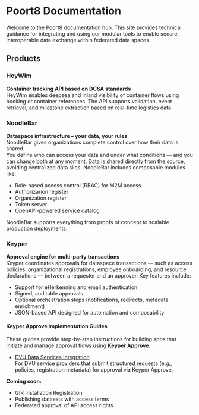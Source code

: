 # Poort8 Documentation

Welcome to the Poort8 documentation hub. This site provides technical guidance for integrating and using our modular tools to enable secure, interoperable data exchange within federated data spaces.

## Products

### HeyWim
**Container tracking API based on DCSA standards**  
HeyWim enables deepsea and inland visibility of container flows using booking or container references. The API supports validation, event retrieval, and milestone extraction based on real-time logistics data.

### NoodleBar 
**Dataspace infrastructure – your data, your rules**  
NoodleBar gives organizations complete control over how their data is shared.  
You define who can access your data and under what conditions — and you can change both at any moment. Data is shared directly from the source, avoiding centralized data silos. NoodleBar includes composable modules like:
- Role-based access control (RBAC) for M2M access
- Authorizarion register
- Organization register
- Token server
- OpenAPI-powered service catalog

NoodleBar supports everything from proofs of concept to scalable production deployments.

### Keyper  
**Approval engine for multi-party transactions**  
Keyper coordinates approvals for dataspace transactions — such as access policies, organizational registrations, employee onboarding, and resource declarations — between a requester and an approver. Key features include:
- Support for eHerkenning and email authentication
- Signed, auditable approvals
- Optional orchestration steps (notifications, redirects, metadata enrichment)
- JSON-based API designed for automation and composability

#### Keyper Approve Implementation Guides

These guides provide step-by-step instructions for building apps that initiate and manage approval flows using **Keyper Approve**.

- [DVU Data Services Integration](DVU.md)  
  For DVU service providers that submit structured requests (e.g., policies, registration metadata) for approval via Keyper Approve.

**Coming soon:**
- GIR Installation Registration  
- Publishing datasets with access terms  
- Federated approval of API access rights
